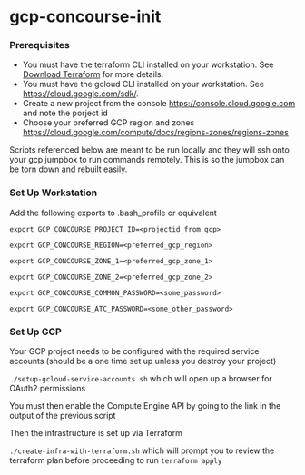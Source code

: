 # gcp-concourse-init

### Prerequisites

- You must have the terraform CLI installed on your workstation. See [Download Terraform](https://www.terraform.io/downloads.html) for more details.
- You must have the gcloud CLI installed on your workstation. See https://cloud.google.com/sdk/.
- Create a new project from the console https://console.cloud.google.com and note the porject id
- Choose your preferred GCP region and zones https://cloud.google.com/compute/docs/regions-zones/regions-zones

Scripts referenced below are meant to be run locally and they will ssh onto your gcp jumpbox to run commands remotely. This is so the jumpbox can be torn down and rebuilt easily.

### Set Up Workstation

Add the following exports to .bash_profile or equivalent

`export GCP_CONCOURSE_PROJECT_ID=<projectid_from_gcp>`

`export GCP_CONCOURSE_REGION=<preferred_gcp_region>`

`export GCP_CONCOURSE_ZONE_1=<preferred_gcp_zone_1>`

`export GCP_CONCOURSE_ZONE_2=<preferred_gcp_zone_2>`

`export GCP_CONCOURSE_COMMON_PASSWORD=<some_password>`

`export GCP_CONCOURSE_ATC_PASSWORD=<some_other_password>`

### Set Up GCP

Your GCP project needs to be configured with the required service accounts (should be a one time set up unless you destroy your project)

`./setup-gcloud-service-accounts.sh` which will open up a browser for OAuth2 permissions

You must then enable the Compute Engine API by going to the link in the output of the previous script

Then the infrastructure is set up via Terraform

`./create-infra-with-terraform.sh` which will prompt you to review the terraform plan before proceeding to run `terraform apply`
